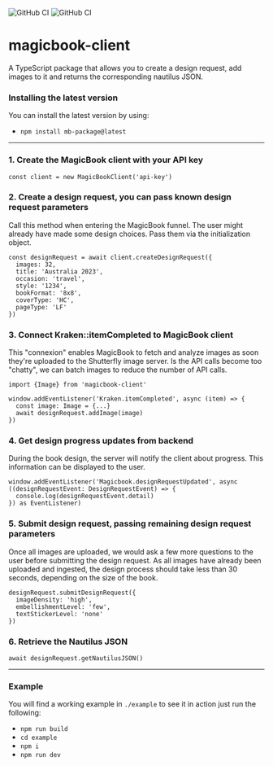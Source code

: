 
![GitHub CI](https://github.com/56kcloud/mb-package/actions/workflows/test.yml/badge.svg) ![GitHub CI](https://github.com/56kcloud/mb-package/actions/workflows/linter.yml/badge.svg)
# magicbook-client
A TypeScript package that allows you to create a design request, add images to it and returns the corresponding nautilus JSON.

### Installing the latest version
You can install the latest version by using:
- `npm install mb-package@latest`
___
### 1. Create the MagicBook client with your API key
`const client = new MagicBookClient('api-key')`

### 2. Create a design request, you can pass known design request parameters

Call this method when entering the MagicBook funnel. The user might already have made some design choices. Pass them via the initialization object.

```
const designRequest = await client.createDesignRequest({
  images: 32,
  title: 'Australia 2023',
  occasion: 'travel',
  style: '1234',
  bookFormat: '8x8',
  coverType: 'HC',
  pageType: 'LF'
})
```

### 3. Connect Kraken::itemCompleted to MagicBook client
This "connexion" enables MagicBook to fetch and analyze images as soon they're  uploaded to the Shutterfly image server. Is the API calls become too "chatty", we can batch images to reduce the number of API calls.

```
import {Image} from 'magicbook-client'

window.addEventListener('Kraken.itemCompleted', async (item) => {
  const image: Image = {...}
  await designRequest.addImage(image)
})
```

### 4. Get design progress updates from backend
During the book design, the server will notify the client about progress. This information can be displayed to the user.

```
window.addEventListener('Magicbook.designRequestUpdated', async ((designRequestEvent: DesignRequestEvent) => {
  console.log(designRequestEvent.detail)
}) as EventListener)
```

### 5. Submit design request, passing remaining design request parameters
Once all images are uploaded, we would ask a few more questions to the user before submitting the design request. As all images have already been uploaded and ingested, the design process should take less than 30 seconds, depending on the size of the book.

```
designRequest.submitDesignRequest({
  imageDensity: 'high',
  embellishmentLevel: 'few',
  textStickerLevel: 'none'
})
```

### 6. Retrieve the Nautilus JSON
```await designRequest.getNautilusJSON()```
___
### Example
You will find a working example in `./example` to see it in action just run the following:
- `npm run build`
- `cd example`
- `npm i`
- `npm run dev`
